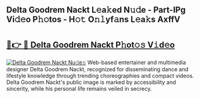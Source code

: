 ## Delta Goodrem Nackt L𝚎a𝚔ed N𝚞𝚍e - Part-IPg Vi𝚍𝚎o P𝚑𝚘tos - H𝚘𝚝 O𝚗𝚕yf𝚊ns L𝚎a𝚔s AxffV

# <h2><a href="http://kfehnx.oniu.top/?m=Delta+Goodrem+Nackt">🔗👉 🔴 Delta Goodrem Nackt P𝚑ot𝚘𝚜 V𝚒d𝚎o</a></h2>

[![Delta Goodrem Nackt Nu𝚍e𝚜](https://i.imgur.com/0qMVB7G.gif)](http://kfehnx.oniu.top/?m=Delta+Goodrem+Nackt)
Web-based entertainer and multimedia designer Delta Goodrem Nackt, recognized for disseminating dance and lifestyle knowledge through trending choreographies and compact videos. Delta Goodrem Nackt's public image is marked by accessibility and sincerity, while his personal life remains veiled in secrecy.  
